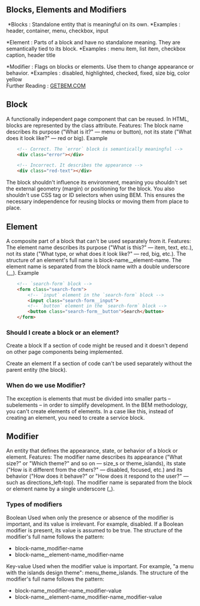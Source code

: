 
## Blocks, Elements and Modifiers

<img href="../images/block.png">
*Blocks : Standalone entity that is meaningful on its own. 
*Examples : header, container, menu, checkbox, input

*Element : Parts of a block and have no standalone meaning. They are semantically tied to its block. 
*Examples : menu item, list item, checkbox caption, header title

*Modifier : Flags on blocks or elements. Use them to change appearance or behavior. 
*Examples : disabled, highlighted, checked, fixed, size big, color yellow
<br>
Further Reading : [GETBEM.COM](//http://getbem.com/introduction/)

## Block
A functionally independent page component that can be reused. In HTML, blocks are represented by the class attribute.
Features:
The block name describes its purpose ("What is it?" — menu or button), not its state ("What does it look like?" — red or big).
Example
```html 
    <!-- Correct. The `error` block is semantically meaningful -->
    <div class="error"></div>

    <!-- Incorrect. It describes the appearance -->
    <div class="red-text"></div>
```
The block shouldn't influence its environment, meaning you shouldn't set the external geometry (margin) or positioning for the block.
You also shouldn't use CSS tag or ID selectors when using BEM.
This ensures the necessary independence for reusing blocks or moving them from place to place.

## Element
A composite part of a block that can't be used separately from it.
Features:
The element name describes its purpose ("What is this?" — item, text, etc.), not its state ("What type, or what does it look like?" — red, big, etc.).
The structure of an element's full name is block-name__element-name. The element name is separated from the block name with a double underscore (__).
Example
```html
    <!-- `search-form` block -->
    <form class="search-form">
        <!-- `input` element in the `search-form` block -->
        <input class="search-form__input">
        <!-- `button` element in the `search-form` block -->
        <button class="search-form__button">Search</button>
    </form>
```

### Should I create a block or an element?
Create a block
If a section of code might be reused and it doesn't depend on other page components being implemented.

Create an element
If a section of code can't be used separately without the parent entity (the block).

### When do we use Modifier?
The exception is elements that must be divided into smaller parts – subelements – in order to simplify development. In the BEM methodology, you can't create elements of elements. In a case like this, instead of creating an element, you need to create a service block.

## Modifier

An entity that defines the appearance, state, or behavior of a block or element.
Features:
The modifier name describes its appearance ("What size?" or "Which theme?" and so on — size_s or theme_islands), its state ("How is it different from the others?" — disabled, focused, etc.) and its behavior ("How does it behave?" or "How does it respond to the user?" — such as directions_left-top).
The modifier name is separated from the block or element name by a single underscore (_).

### Types of modifiers
Boolean
Used when only the presence or absence of the modifier is important, and its value is irrelevant. For example, disabled. If a Boolean modifier is present, its value is assumed to be true.
The structure of the modifier's full name follows the pattern:
* block-name_modifier-name
* block-name__element-name_modifier-name

Key-value
Used when the modifier value is important. For example, "a menu with the islands design theme": menu_theme_islands.
The structure of the modifier's full name follows the pattern:
* block-name_modifier-name_modifier-value
* block-name__element-name_modifier-name_modifier-value
